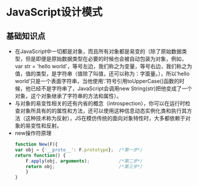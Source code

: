 # JavaScript设计模式

## 基础知识点
- 在JavaScript中一切都是对象，而且所有对象都是易变的（除了原始数据类型，但是即便是原始数据类型在必要的时候也会被自动包装为对象，例如，var str = 'hello world'，等号左边，我们称之为变量，等号右边，我们称之为值，值的类型，是字符串（值除了叫值，还可以称为：字面量。），所以‘hello world’只是一个表面字符串，当他使用‘.’符号引用toUpperCase()函数的时候，他已经不是字符串了，JavaScript会调用new String(str)把他变成了一个对象，这个对象继承了字符串的方法和属性）。
- 与对象的易变性相关的还有内省的概念（introspection），你可以在运行时检查对象所具有的的属性和方法，还可以使用这种信息动态实例化类和执行其方法（这种技术称为反射），JS在模仿传统的面向对象特性时，大多都依赖于对象的易变性和反射。
- new操作符原理
    ```JavaScript
    function New(F){
    var obj = {'__proto__': F.prototype};  /*第一步*/
    return function() {
        F.apply(obj, arguments);           /*第二步*/
        return obj;                        /*第三步*/
        }
    }
    ```